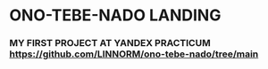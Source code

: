 # ONO-TEBE-NADO LANDING

### MY FIRST PROJECT AT YANDEX PRACTICUM https://github.com/LlNNORM/ono-tebe-nado/tree/main
